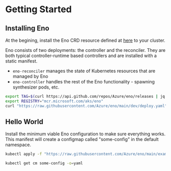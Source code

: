 # Getting Started

## Installing Eno

At the begining, install the Eno CRD resource defined at [here](https://github.com/Azure/eno/tree/main/api/v1/config/crd) to your cluster.

Eno consists of two deployments: the controller and the reconciler.
They are both typical controller-runtime based controllers and are installed with a static manifest.

- `eno-reconciler` manages the state of Kubernetes resources that are managed by Eno
- `eno-controller` handles the rest of the Eno functionality - spawning synthesizer pods, etc.

```bash
export TAG=$(curl https://api.github.com/repos/Azure/eno/releases | jq -r '.[0].name')
export REGISTRY="mcr.microsoft.com/aks/eno"
curl "https://raw.githubusercontent.com/Azure/eno/main/dev/deploy.yaml" | envsubst | kubectl apply -f -
```

## Hello World

Install the minimum viable Eno configuration to make sure everything works.
This manifest will create a configmap called "some-config" in the default namespace.

```bash
kubectl apply -f "https://raw.githubusercontent.com/Azure/eno/main/examples/minimal.yaml"
```

```bash
kubectl get cm some-config -o=yaml
```
